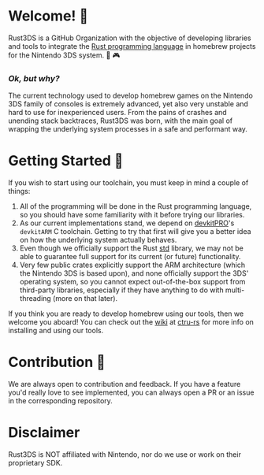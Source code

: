# Welcome! 👋

Rust3DS is a GitHub Organization with the objective of developing libraries and tools to integrate the [Rust programming language](https://www.rust-lang.org/)
in homebrew projects for the Nintendo 3DS system. 🦀 🎮

### _Ok, but why?_
The current technology used to develop homebrew games on the Nintendo 3DS family of consoles is extremely advanced, yet also very
unstable and hard to use for inexperienced users. From the pains of crashes and unending stack backtraces, Rust3DS was born, with the main goal of wrapping
the underlying system processes in a safe and performant way.

# Getting Started 🏃

If you wish to start using our toolchain, you must keep in mind a couple of things:
1. All of the programming will be done in the Rust programming language, so you should have some familiarity with it before trying our libraries.
2. As our current implementations stand, we depend on [devkitPRO](https://github.com/devkitPro)'s `devkitARM` C toolchain. 
   Getting to try that first will give you a better idea on how the underlying system actually behaves.
3. Even though we officially support the Rust [std](https://github.com/rust-lang/rust/tree/master/library/std) library, we may not be able to guarantee
   full support for its current (or future) functionality.
4. Very few public crates explicitly support the ARM architecture (which the Nintendo 3DS is based upon), and none officially support the 3DS' operating system,
   so you cannot expect out-of-the-box support from third-party libraries, especially if they have anything to do with multi-threading (more on that later).

If you think you are ready to develop homebrew using our tools, then we welcome you aboard!
You can check out the [wiki](https://github.com/rust3ds/ctru-rs/wiki) at [ctru-rs](https://github.com/rust3ds/ctru-rs) for more info on
installing and using our tools.

# Contribution 🔧

We are always open to contribution and feedback. If you have a feature you'd really love to see implemented, you can always open a PR or an issue
in the corresponding repository.

# Disclaimer
Rust3DS is NOT affiliated with Nintendo, nor do we use or work on their proprietary SDK.
